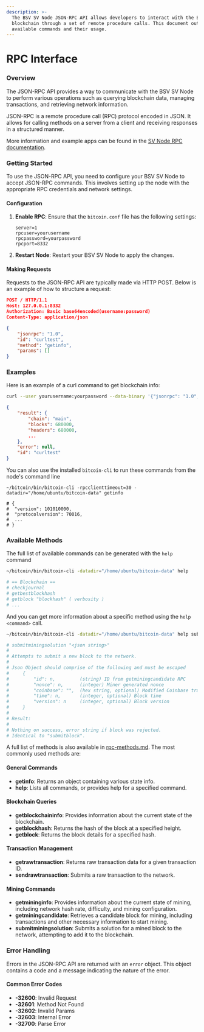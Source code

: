 ```yaml
---
description: >-
  The BSV SV Node JSON-RPC API allows developers to interact with the BSV
  blockchain through a set of remote procedure calls. This document outlines the
  available commands and their usage.
---
```


# RPC Interface

### Overview

The JSON-RPC API provides a way to communicate with the BSV SV Node to perform various operations such as querying blockchain data, managing transactions, and retrieving network information.

JSON-RPC is a remote procedure call (RPC) protocol encoded in JSON. It allows for calling methods on a server from a client and receiving responses in a structured manner.

More information and example apps can be found in the [SV Node RPC documentation](https://github.com/bitcoinsv/bsvd/blob/master/docs/json\_rpc\_api.md).

### Getting Started

To use the JSON-RPC API, you need to configure your BSV SV Node to accept JSON-RPC commands. This involves setting up the node with the appropriate RPC credentials and network settings.

#### Configuration

1.  **Enable RPC**: Ensure that the `bitcoin.conf` file has the following settings:

    ```editorconfig
    server=1
    rpcuser=yourusername
    rpcpassword=yourpassword
    rpcport=8332
    ```
2. **Restart Node**: Restart your BSV SV Node to apply the changes.

#### Making Requests

Requests to the JSON-RPC API are typically made via HTTP POST. Below is an example of how to structure a request:

```json
POST / HTTP/1.1
Host: 127.0.0.1:8332
Authorization: Basic base64encoded(username:password)
Content-Type: application/json

{
    "jsonrpc": "1.0",
    "id": "curltest",
    "method": "getinfo",
    "params": []
}
```

### Examples

Here is an example of a curl command to get blockchain info:

```sh
curl --user yourusername:yourpassword --data-binary '{"jsonrpc": "1.0", "id":"curltest", "method": "getblockchaininfo", "params": [] }' -H 'content-type: text/plain;' http://127.0.0.1:8332/
```

```json
{
    "result": {
        "chain": "main",
        "blocks": 680000,
        "headers": 680000,
        ...
    },
    "error": null,
    "id": "curltest"
}
```

You can also use the installed `bitcoin-cli` to run these commands from the node's command line

<pre class="language-bash"><code class="lang-bash">~/bitcoin/bin/bitcoin-cli -rpcclienttimeout=30 -datadir="/home/ubuntu/bitcoin-data" getinfo

<strong># {
</strong>#  "version": 101010000,
#  "protocolversion": 70016,
#  ...
# }
</code></pre>

### Available Methods

The full list of available commands can be generated with the `help` command

```bash
~/bitcoin/bin/bitcoin-cli -datadir="/home/ubuntu/bitcoin-data" help

# == Blockchain ==
# checkjournal
# getbestblockhash
# getblock "blockhash" ( verbosity )
# ...
```

And you can get more information about a specific method using the `help <command>` call.

```bash
~/bitcoin/bin/bitcoin-cli -datadir="/home/ubuntu/bitcoin-data" help submitminingsolution

# submitminingsolution "<json string>"
# 
# Attempts to submit a new block to the network.
# 
# Json Object should comprise of the following and must be escaped
#     {
#         "id": n,         (string) ID from getminingcandidate RPC
#         "nonce": n,      (integer) Miner generated nonce
#         "coinbase": "",  (hex string, optional) Modified Coinbase transaction
#         "time": n,       (integer, optional) Block time
#         "version": n     (integer, optional) Block version
#     }
# 
# Result:
# 
# Nothing on success, error string if block was rejected.
# Identical to "submitblock".
```

A full list of methods is also available in [rpc-methods.md](rpc-methods.md "mention"). The most commonly used methods are:

#### General Commands

* **getinfo**: Returns an object containing various state info.
* **help**: Lists all commands, or provides help for a specified command.

#### Blockchain Queries

* **getblockchaininfo**: Provides information about the current state of the blockchain.
* **getblockhash**: Returns the hash of the block at a specified height.
* **getblock**: Returns the block details for a specified hash.

#### Transaction Management

* **getrawtransaction**: Returns raw transaction data for a given transaction ID.
* **sendrawtransaction**: Submits a raw transaction to the network.

#### Mining Commands

* **getmininginfo**: Provides information about the current state of mining, including network hash rate, difficulty, and mining configuration.
* **getminingcandidate**: Retrieves a candidate block for mining, including transactions and other necessary information to start mining.
* **submitminingsolution**: Submits a solution for a mined block to the network, attempting to add it to the blockchain.

### Error Handling

Errors in the JSON-RPC API are returned with an `error` object. This object contains a code and a message indicating the nature of the error.

#### Common Error Codes

* **-32600**: Invalid Request
* **-32601**: Method Not Found
* **-32602**: Invalid Params
* **-32603**: Internal Error
* **-32700**: Parse Error
